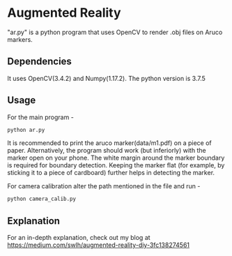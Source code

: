 # Augmented Reality

"ar.py" is a python program that uses OpenCV to render .obj files on Aruco markers. 

## Dependencies

It uses OpenCV(3.4.2) and Numpy(1.17.2). The python version is 3.7.5

## Usage
For the main program - 

```bash
python ar.py
```
It is recommended to print the aruco marker(data/m1.pdf) on a piece of paper. Alternatively, the program should work (but inferiorly) with the marker open on your phone. The white margin around the marker boundary is required for boundary detection. Keeping the marker flat (for example, by sticking it to a piece of cardboard) further helps in detecting the marker. 


For camera calibration alter the path mentioned in the file and run - 

```bash
python camera_calib.py 
```


## Explanation
For an in-depth explanation, check out my blog at https://medium.com/swlh/augmented-reality-diy-3fc138274561


